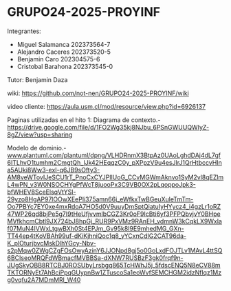 # GRUPO24-2025-PROYINF
Integrantes:
- Miguel Salamanca 202373564-7
- Alejandro Caceres 202373520-5
- Benjamin Caro 202304575-6
- Cristobal Barahona 202373545-0

Tutor: Benjamin Daza

wiki: https://github.com/not-nen/GRUPO24-2025-PROYINF/wiki

video cliente: https://aula.usm.cl/mod/resource/view.php?id=6926137

Paginas utilizadas en el hito 1:
Diagrama de contexto.- https://drive.google.com/file/d/1FO2Wg35kj8NJbu_6PSnGWUUQWIyZ-8gZ/view?usp=sharing

Modelo de dominio.- www.plantuml.com/plantuml/dpng/VLHDRnmX3BtpAz0UAoLghdDAj4dL7gf6ITLhvO1tumhm2CmgtQh_lJk42HEqqzC0y_pXPpzV9u4esJlrJ1QrHtbccvHIna5AUki8Ww3-exI-q6JB9sOfty3-AM8veWTovIJeSCU1rT_PnoCxCYJPllUoG_CCvMGWmAknvo1SyM2vl8qEZlmL4wPN_v3W0NSOCHYgPfWcT8juooPx3C9VB0OX2pLqoppoJpk3-bfWHEV8SceElsqVtYSl-29yzo8HgAP97lOOwXEePli375amn66j_eWfkxTwBGeuXuleTmTm-Oo7PBYc7EY0xe4mxRdoA7HO5d0V9uuyDmSptQiatuIyHYycz4_i4gzLr1oRZ47WP26qd8bjPe5g7I9tHeUfjvvmlbCGZ3Kr0oF9IcBti6yf3PFPQbvjvY0BHpeMVfkhcmCbtl9JX724bJ8hpGj_RUR9PxVMz9RAnEH_vdmnW3kCqkLX9Wxlaf07MuN4IVWxLtgwBXh0St4EPJm_Gv95k8I9E9mhedMG_GXn-TT44ep4tKoVBAh99uf-dKiKjhniQoc1q8_yYCxnCdIG2CAT96da-K_plOturjbvcMskDlhYGcy-Nbv-s2pMqw0ZWgCZgFOsOwyAzinY6JJONpd8gj5o0GoLxdFOJTLv1MAvL4ttSQ6BCIseoMRQFdWBmacfMVBBSa-dXNW7RUSBzF3gk0frqf9n-JUgSkyOBB8RTCBJ0ROSUbyLrsbgq865TcHWhJ5j_5fdscENQ5N8eCV88mTKTORNyEt7AhBciPpqGUypnBw1ZTuscoSa1eoWvfSEMCHGM2idzNflqz1Mzg0vqfu2A7MDmMRl_W40
